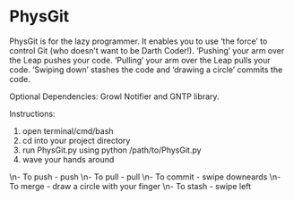 # PhysGit
PhysGit is for the lazy programmer. It enables you to use ‘the force’ to control Git (who doesn’t want to be Darth Coder!). ‘Pushing’ your arm over the Leap pushes your code. ‘Pulling’ your arm over the Leap pulls your code. ‘Swiping down’ stashes the code and ‘drawing a circle’ commits the code. 

Optional Dependencies: Growl Notifier and GNTP library.

Instructions:

1. open terminal/cmd/bash
2. cd into your project directory
3. run PhysGit.py using python /path/to/PhysGit.py
4. wave your hands around

\n- To push - push
\n- To pull - pull
\n- To commit - swipe downeards
\n- To merge - draw a circle with your finger
\n- To stash - swipe left
